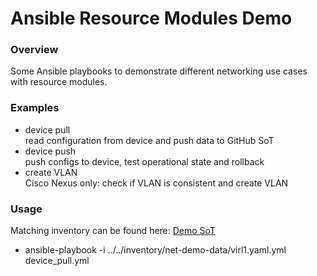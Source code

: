 # **Ansible Resource Modules Demo**

### **Overview**
Some Ansible playbooks to demonstrate different networking use cases with resource modules. 

### **Examples**
* device pull<br/>
    read configuration from device and push data to GitHub SoT
* device push<br />
    push configs to device, test operational state and rollback
* create VLAN<br />
    Cisco Nexus only: check if VLAN is consistent and create VLAN 

### **Usage**
Matching inventory can be found here: 
[Demo SoT](https://github.com/maxrainer/net-demo-data)

* ansible-playbook -i ../../inventory/net-demo-data/virl1.yaml.yml device_pull.yml





